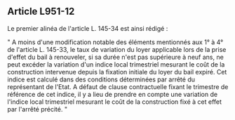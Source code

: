 Article L951-12
----
Le premier alinéa de l'article L. 145-34 est ainsi rédigé :

" A moins d'une modification notable des éléments mentionnés aux 1° à 4° de
l'article L. 145-33, le taux de variation du loyer applicable lors de la prise
d'effet du bail à renouveler, si sa durée n'est pas supérieure à neuf ans, ne
peut excéder la variation d'un indice local trimestriel mesurant le coût de la
construction intervenue depuis la fixation initiale du loyer du bail expiré. Cet
indice est calculé dans des conditions déterminées par arrêté du représentant de
l'Etat. A défaut de clause contractuelle fixant le trimestre de référence de cet
indice, il y a lieu de prendre en compte une variation de l'indice local
trimestriel mesurant le coût de la construction fixé à cet effet par l'arrêté
précité. "
